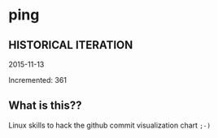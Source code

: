 # ping

## HISTORICAL ITERATION
2015-11-13

Incremented: 361

## What is this?? 
Linux skills to hack the github commit visualization chart `;-)`
